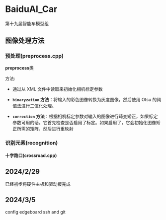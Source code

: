 # BaiduAI_Car
 第十九届智能车模型组



## 图像处理方法

### 预处理(preprocess.cpp)

**preprocess**类

方法:

- 通过从 XML 文件中读取来初始化相机标定参数

- **`binaryzation` 方法**：将输入的彩色图像转换为灰度图像，然后使用 Otsu 的阈值法进行二值化处理。

- **`correction` 方法**：根据相机标定参数对输入的图像进行畸变矫正，如果标定参数可用的话。它首先检查是否启用了标定。如果启用了，它会初始化图像矫正所需的矩阵，然后进行重映射

### 识别元素(recognition)

#### 十字路口(crossroad.cpp)











## 2024/2/29

已经初步将硬件主板和驱动板完成


## 2024/3/5

config edgeboard ssh and git 





